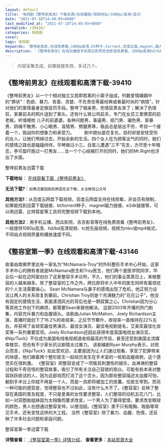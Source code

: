 ```yaml
---
layout: default
title: '电视剧《整垮前男友》下载资源/在线播放/视频地址/1080p/高清/蓝光'
date: "2021-07-10T14:40:05+0800"
last_modified_at: "2021-07-10T14:40:05+0800"
permalink: /39410/
categories: 电视剧
cover:
tags: 电视剧
keywords: '整垮前男友,在线免费看,1080p高清,bt种子,torrent,百度云盘,magnet,磁力链,迅雷下载资源'
description: '《整垮前男友》在线云播放手机西瓜影院吉吉影音免费看，1080p高清bd/hd未删减完整版和tc抢先枪版，mkv/mp4格式，附带bt/torrent种子、magnet/磁力链、百度云盘、网盘资源迅雷下载链接'
---
```


>内容采集生成，如果链接失效，多试几个。


## 《整垮前男友》在线观看和高清下载-39410

《整垮前男友》以一个个相对独立又若即若离的小案子组成，列数爱情婚姻中的“罪状”：色欲、暴力、吝啬、贪婪、不负责任等最经典或者最时尚的&ldquo;病情”，针对他们的案情量身定做惩罚手段。整垮了相亲男，色情狂男友来了；解决了色情狂，家暴前夫的照片送到了案头。还有什么铁公鸡前夫，专门在女员工里撩菜的前老板，听墙根抢 儿子的前婆婆。各种问题男，事逼男、抠门男、骗色男、家暴男、阴魂不散男、小心眼男、滥情男、劈腿男等，极品总是层出不穷，考验一个接着一个，挑战你的想象力和承受力。 　　剧中貌似是在复仇，目的却是安抚受伤的女人，让她们甩掉过去，开始全新的生活。四个女人在为顾客出气的同时，她们的感情之路也是磕磕绊绊。华琴做过小三，白茧儿遭遇&ldquo;三不”先生，方尽思十年暗恋，李可盈吓跑过一打男友&hellip;…当一个个心结被打开的同时，她们的Mr.Right也浮出了水面。<!---剧情end--->


整垮前男友迅雷下载

**下载地址**： [在线观看下载 《整垮前男友》](https://www.993dy.com//vod-detail-id-12918.html) 


**无法下载?**：`如果迅雷因版权原因无法下载，关注微信公众号 `

**其他方法1**：从百度云网盘下载视频，百度云网盘支持在线观看，非会员有限制，如果能找到迅雷下载链接、bt/torrent种子、magnet磁力链接、e2dk链接等，可以用迅雷、比特彗星等工具将完整视频下载到本地。

**其他方法2**：用手机云播、西瓜影院、吉吉影音等在线免费观看《整垮前男友》，一般提供1080p高清、hd/bd高清视频、tc抢先版视频，视频为mkv或mp4格式，不同站点视频质量和播放速度不同。


## 《整容室第一季》在线观看和高清下载-43146

故事由南佛罗里达有一家名为"McNamara-Troy"的外科整形手术中心开始，这家手术中心的拥有者就是McNamara医生和Troy医生，他们两个是医学院同学，毕业后一起在迈阿密创办了这家整容手术诊所，不久，他们的事业蒸蒸日上，来做整容的人越来越多。除了整容室的工作之外，两位即将步入中年的医生同样有着烦扰的个人生活需要操心。 Sean McNamara与妻子的感情出现了危机，他正努力设法让两人的关系恢复到重前。Christian Troy则是个充满魅力的"花花公子"，他没有固定的感情生活，表面潇洒风光的背后也是一颗寂寞之心。Christian因为分心等其他工作创下的麻烦，都需要Sean来替他解决。 这部2003年开播的热门剧集，内容充斥暴力和血腥镜头。该剧由Julian McMahon、Joely Richardson主演，首播时就创下了16.2%的收视率，之后节节攀升，收视率一直维持在22%左右，并获得了金球奖最佳男演员、最佳女演员、最佳电视剧提名，艾美奖最佳化妆奖等一系列重要奖项。Joely Richardson还因此获得年度英国电视女演员奖。《Nip/Tuck》不仅成为美国有线电视频道收视最高的节目，甚至还受到美国主流媒体推崇，但也有不少家长抗议剧情太过暴力。 该剧编剧Ryan Murphy表示，对观众而言，《Nip/Tuck》如此受欢迎，主要是因为让人们通过观看，享受了犯罪带来的快感，他们跟着两个整形医生一起经历发生在手术室的一桩桩血腥病例，这个感觉实在很刺激。 《整容室》把整容变成了一项极具刺激性的娱乐，血淋淋的整容过程和千奇百怪的整容故事，吸引了所有关注自己容貌的观众。可能有些本来对整容跃跃欲试的人，因为这部戏而打消了这个念头，因为那些整容描述太血腥可怕，躺到手术台上你就不再是一个人，而是一具即将被加工的皮囊，任医生宰割。而另一种可能的感受是，觉得整容也不过如此，没有什么大不了。《整容室》反映了整容在美国的普及程度，不只是爱美的女性要求整容，人们整容的动机五花八门，比如一对双胞胎姐妹因为太相像而要求改变，一个男人为了赢得爱情，要求改变眼球的颜色，男人也想通过整容变帅，以便泡妞。《整容室》里不只有隆胸、吸脂等常见手术，还有变性这样的大工程。 当然《整容室》除了暴力、血腥、色情，还反映了许多社会问题和家庭问题。


整容室第一季迅雷下载

**详情查看**： [《整容室第一季》详情介绍](/movie/43146/)， **查看更多**：[本站资源大全](/movie/t/all/)

